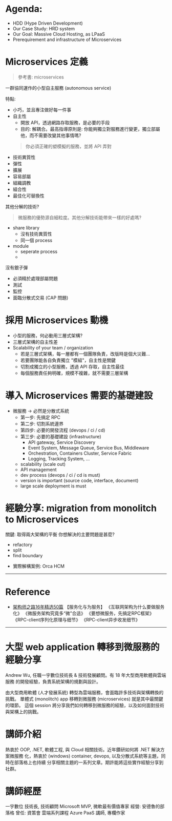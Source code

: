 

# Agenda:

* HDD (Hype Driven Development)
* Our Case Study: HRD system
* Our Goal: Massive Cloud Hosting, as LPaaS
* Prerequirement and infrastructure of Microservices

# Microservices 定義

> 參考書: microservices

一群協同運作的小型自主服務 (autonomous service)

特點:
* 小巧，並且專注做好每一件事
* 自主性
  * 開放 API，透過網路存取服務，是必要的手段
  * 目的: 解耦合。最高指導原則是: 你能夠獨立對服務進行變更，獨立部屬他，而不需要改變其他事情嗎?
  > 你必須正確的塑模擬的服務，並將 API 弄對
* 技術異質性
* 彈性
* 擴展
* 容易部屬
* 組織調教
* 組合性
* 最佳化可替換性

其他分解的技術?

> 微服務的優勢源自細粒度。其他分解技術能帶來一樣的好處嗎?

* share library
  * 沒有技術異質性
  * 同一個 process
* module
  * seperate process
  * 

沒有銀子彈  
* 必須精於處理部屬問題
* 測試
* 監控
* 面臨分散式交易 (CAP 問題)


# 採用 Microservices 動機

* 小型的服務，何必動用三層式架構?
* 三層式架構的自主性差
* Scalability of your team / organization
  - 若是三層式架構，每一層都有一個團隊負責，改版時是個大災難...
  - 若要團隊能各自負責獨立 "模組"，自主性是關鍵
  - 切割成獨立的小型服務，透過 API 存取，自主性最佳
  - 每個服務責任夠明確，規模不複雜，就不需要三層架構


# 導入 Microservices 需要的基礎建設

* 微服務 -> 必然是分散式系統
  - 第一步: 先搞定 RPC
  - 第二步: 切割系統邊界
  - 第四步: 必要的開發流程 (devops / ci / cd)
  - 第三步: 必要的基礎建設 (infrastructure)
      - API gateway, Service Discovery
      - Event System, Message Queue, Service Bus, Middleware
      - Orchestration, Containers Cluster, Service Fabric
      - Logging, Tracking System, ...
  - scalability (scale out)
  - API management
  - dev process (devops / ci / cd is must)
  - version is important (source code, interface, document)
  - large scale deployment is must

# 經驗分享: migration from monolitch to Microservices

關鍵: 取得兩大架構的平衡
你想解決的主要問題是甚麼?

  - refactory
  - split
  - find boundary


* 實際解構案例: Orca HCM


-----

# Reference

* [架构师之路16年精选50篇](http://mp.weixin.qq.com/s/OlFKpcnBOgcPZmjvdzCCiA)
【服务化与为服务】
《互联网架构为什么要做服务化》
《微服务架构究竟多“微”合适》
《要想微服务，先搞定RPC框架》
《RPC-client序列化原理与细节》
《RPC-client异步收发细节》


-----

# 大型 web application 轉移到微服務的經驗分享

Andrew Wu, 任職一宇數位技術長 & 技術發展顧問。有 18 年大型商用軟體與雲端服務
的開發經驗，負責系統架構的規劃與設計。

由大型商用軟體 (人才發展系統) 轉型為雲端服務，會面臨許多技術與架構轉換的挑戰。
單體式 (monolitch) app 移轉到微服務 (microservices) 就是其中最關鍵的環節。
這個 session 將分享我們如何轉移到微服務的經驗，以及如何面對技術與架構上的挑戰。


# 講師介紹

熱衷於 OOP, .NET, 軟體工程, 與 Cloud 相關技術。近年鑽研如何將 .NET 解決方案微服務
化，熱衷於 (windows) container, devops, 以及分散式系統等主題，同時在部落格上也持續
分享相關主題的一系列文章。期許能將這些實作經驗分享到社群。

# 講師經歷

一宇數位 技術長, 技術顧問
Microsoft MVP, 微軟最有價值專家
經營: 安德魯的部落格
曾任: 資策會 雲端系列課程 Azure PaaS 講師, 專欄作家

 